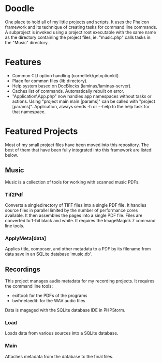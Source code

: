 
# Doodle
One place to hold all of my little projects and scripts. It uses the Phalcon framework and its technique of creating tasks for command line commands. A subproject is invoked using a project root executable with the same name as the directory containing the project files, ie. "music.php" calls tasks in the "Music" directory.

# Features
+ Common CLI option handling (corneltek/getoptionkit).
+ Place for common files (lib directory).
+ Help system based on DocBlocks (laminas/laminas-server).
+ Caches list of commands. Automatically rebuilt on error.
+ "Application\App.php" now handles app namespaces without tasks or actions. Using "project main main [params]" can be
  called with "project [params]". Application, always sends -h or --help to the help task for that namespace.

# Featured Projects
Most of my small project files have been moved into this repository. The best of them that have been fully integrated into this framework are listed below.

## Music
Music is a collection of tools for working with scanned music PDFs.

### Tif2Pdf
Converts a singledirectory of TIFF files into a single PDF file. It handles source files in parallel limited by the number of performance cores available. It then assembles the pages into a single PDF file. Files are converted to 1-bit black and white. It requires the ImageMagick 7 command line tools.

### ApplyMeta[data]
Applies title, composer, and other metadata to a PDF by its filename from data save in an SQLite database 'music.db'.

## Recordings
This project manages audio metadata for my recording projects. It requires the command line tools:
+ exiftool: for the PDFs of the programs
+ bwfmetaedit: for the WAV audio files

Data is magaged with the SQLite database IDE in PHPStorm.

### Load
Loads data from various sources into a SQLite database.

### Main
Attaches metadata from the database to the final files.

